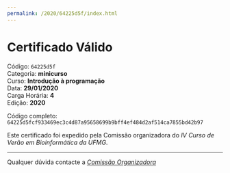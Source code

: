 ```yaml
---
permalink: /2020/64225d5f/index.html
---
```


# Certificado Válido

Código: `64225d5f`<br>
Categoria: **minicurso**<br>
Curso: **Introdução à programação**<br>
Data: **29/01/2020**<br>
Carga Horária: **4**<br>
Edição: **2020**<br>


Código completo: `64225d5fcf933469ec3c4d87a95658699b9bff4ef484d2af514ca7855bd42b97`


Este certificado foi expedido pela Comissão organizadora do *IV Curso de Verão em Bioinformática da UFMG*.

----

Qualquer dúvida contacte a [_Comissão Organizadora_](<mailto:cursobioinfoufmg@gmail.com$subject=[Certificados]>)


